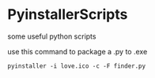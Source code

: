 # PyinstallerScripts
some useful python scripts

use this command to package a .py to .exe

`pyinstaller -i love.ico -c -F finder.py`
